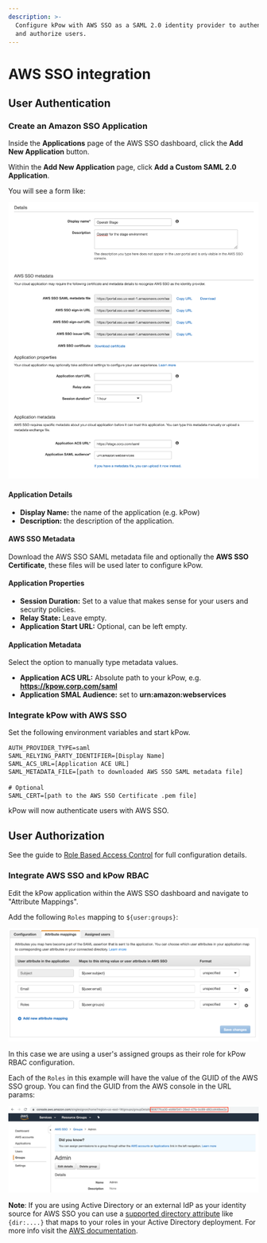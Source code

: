 ```yaml
---
description: >-
  Configure kPow with AWS SSO as a SAML 2.0 identity provider to authenticate
  and authorize users.
---
```


# AWS SSO integration

## User Authentication

### Create an Amazon SSO Application

Inside the **Applications** page of the AWS SSO dashboard, click the **Add New Application** button.

Within the **Add New Application** page, click **Add a Custom SAML 2.0 Application**.

You will see a form like:

![](../../.gitbook/assets/aws-sso.png)



#### Application Details

* **Display Name:** the name of the application \(e.g. kPow\)
* **Description:** the description of the application.



#### AWS SSO Metadata

Download the AWS SSO SAML metadata file and optionally the **AWS SSO Certificate**, these files will be used later to configure kPow.

#### Application Properties

* **Session Duration:** Set to a value that makes sense for your users and security policies.
* **Relay State:** Leave empty.
* **Application Start URL:** Optional, can be left empty.

#### Application Metadata

Select the option to manually type metadata values.

* **Application ACS URL:** Absolute path to your kPow, e.g. **https://kpow.corp.com/saml**
* **Application SMAL Audience:** set to **urn:amazon:webservices**

### Integrate kPow with AWS SSO

Set the following environment variables and start kPow.

```text
AUTH_PROVIDER_TYPE=saml
SAML_RELYING_PARTY_IDENTIFIER=[Display Name]
SAML_ACS_URL=[Application ACE URL]
SAML_METADATA_FILE=[path to downloaded AWS SSO SAML metadata file]

# Optional
SAML_CERT=[path to the AWS SSO Certificate .pem file]
```

kPow will now authenticate users with AWS SSO.

## User Authorization

See the guide to [Role Based Access Control](../../authorization/role-based-access-control.md) for full configuration details.

### Integrate AWS SSO and kPow RBAC

Edit the kPow application within the AWS SSO dashboard and navigate to "Attribute Mappings".

Add the following `Roles` mapping to `${user:groups}`:

![](../../.gitbook/assets/aws-sso-attribute-mapping.png)

In this case we are using a user's assigned groups as their role for kPow RBAC configuration.

Each of the `Roles` in this example will have the value of the GUID of the AWS SSO group. You can find the GUID from the AWS console in the URL params:

![](../../.gitbook/assets/aws-sso-guid.png)

**Note**: If you are using Active Directory or an external IdP as your identity source for AWS SSO you can use a [supported directory attribute](https://docs.aws.amazon.com/singlesignon/latest/userguide/attributemappingsconcept.html?icmpid=docs_sso_console) like `{dir:....}` that maps to your roles in your Active Directory deployment. For more info visit the [AWS documentation](https://docs.aws.amazon.com/singlesignon/latest/userguide/mapssoattributestocdattributes.html).  


